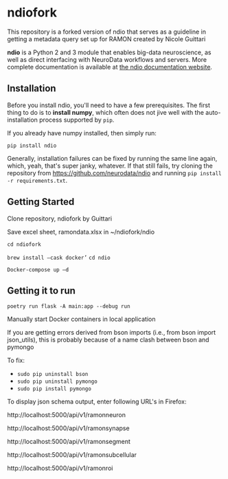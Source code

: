 # ndiofork 

This repository is a forked version of ndio that serves as a guideline in getting a metadata query set up for RAMON created by Nicole Guittari

**ndio** is a Python 2 and 3 module that enables big-data neuroscience, as well as direct interfacing with NeuroData workflows and servers. More complete documentation is available at [the ndio documentation website](http://docs.neurodata.io/nddocs/ndio).

## Installation

Before you install ndio, you'll need to have a few prerequisites. The first thing to do is to **install numpy**, which often does not jive well with the auto-installation process supported by `pip`.

If you already have numpy installed, then simply run:

```
pip install ndio
```

Generally, installation failures can be fixed by running the same line again, which, yeah, that's super janky, whatever. If that still fails, try cloning the repository from https://github.com/neurodata/ndio and running `pip install -r requirements.txt`.

## Getting Started

Clone repository, ndiofork by Guittari

Save excel sheet, ramondata.xlsx in ~/ndiofork/ndio 

```
cd ndiofork
```

```brew install –cask docker’```
```cd ndio```

```Docker-compose up –d```

## Getting it to run

```poetry run flask -A main:app --debug run```

Manually start Docker containers in local application

If you are getting errors derived from bson imports (i.e., from bson import json_utils), this is probably because of a name clash between bson and pymongo 

To fix:
* ```sudo pip uninstall bson``` 
* ```sudo pip uninstall pymongo```
* ```sudo pip install pymongo```

To display json schema output, enter following URL's in Firefox:

http://localhost:5000/api/v1/ramonneuron

http://localhost:5000/api/v1/ramonsynapse

http://localhost:5000/api/v1/ramonsegment

http://localhost:5000/api/v1/ramonsubcellular

http://localhost:5000/api/v1/ramonroi










